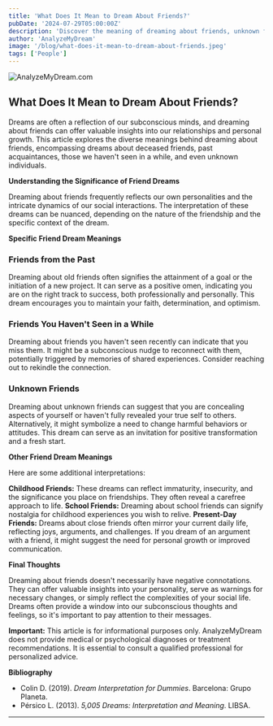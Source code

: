 ```yaml
---
title: 'What Does It Mean to Dream About Friends?'
pubDate: '2024-07-29T05:00:00Z'
description: 'Discover the meaning of dreaming about friends, unknown friends, and what these dreams can reveal about your life and emotions.'
author: 'AnalyzeMyDream'
image: '/blog/what-does-it-mean-to-dream-about-friends.jpeg'
tags: ['People']
---
```


![AnalyzeMyDream.com](/blog/what-does-it-mean-to-dream-about-friends.jpeg)

## What Does It Mean to Dream About Friends?

Dreams are often a reflection of our subconscious minds, and dreaming about friends can offer valuable insights into our relationships and personal growth. This article explores the diverse meanings behind dreaming about friends, encompassing dreams about deceased friends, past acquaintances, those we haven't seen in a while, and even unknown individuals. 

**Understanding the Significance of Friend Dreams**

Dreaming about friends frequently reflects our own personalities and the intricate dynamics of our social interactions.  The interpretation of these dreams can be nuanced, depending on the nature of the friendship and the specific context of the dream.

**Specific Friend Dream Meanings**


### Friends from the Past

Dreaming about old friends often signifies the attainment of a goal or the initiation of a new project. It can serve as a positive omen, indicating you are on the right track to success, both professionally and personally. This dream encourages you to maintain your faith, determination, and optimism.

### Friends You Haven't Seen in a While

Dreaming about friends you haven't seen recently can indicate that you miss them. It might be a subconscious nudge to reconnect with them, potentially triggered by memories of shared experiences. Consider reaching out to rekindle the connection.

### Unknown Friends

Dreaming about unknown friends can suggest that you are concealing aspects of yourself or haven't fully revealed your true self to others. Alternatively, it might symbolize a need to change harmful behaviors or attitudes. This dream can serve as an invitation for positive transformation and a fresh start.

**Other Friend Dream Meanings**

Here are some additional interpretations:

**Childhood Friends:** These dreams can reflect immaturity, insecurity, and the significance you place on friendships. They often reveal a carefree approach to life.
**School Friends:** Dreaming about school friends can signify nostalgia for childhood experiences you wish to relive.
**Present-Day Friends:** Dreams about close friends often mirror your current daily life, reflecting joys, arguments, and challenges.  If you dream of an argument with a friend, it might suggest the need for personal growth or improved communication.

**Final Thoughts**

Dreaming about friends doesn't necessarily have negative connotations. They can offer valuable insights into your personality, serve as warnings for necessary changes, or simply reflect the complexities of your social life. Dreams often provide a window into our subconscious thoughts and feelings, so it's important to pay attention to their messages.

**Important:** This article is for informational purposes only. AnalyzeMyDream does not provide medical or psychological diagnoses or treatment recommendations. It is essential to consult a qualified professional for personalized advice.

**Bibliography**

- Colin D. (2019). *Dream Interpretation for Dummies*. Barcelona: Grupo Planeta.
- Pérsico L. (2013). *5,005 Dreams: Interpretation and Meaning*. LIBSA.

---